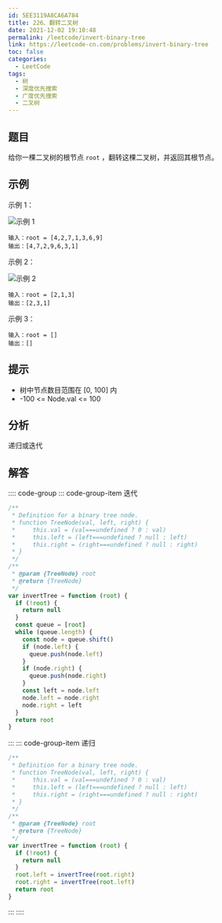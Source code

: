 ```yaml
---
id: 5EE3119A8CA6A784
title: 226、翻转二叉树
date: 2021-12-02 19:10:48
permalink: /leetcode/invert-binary-tree
link: https://leetcode-cn.com/problems/invert-binary-tree
toc: false
categories:
  - LeetCode
tags:
  - 树
  - 深度优先搜索
  - 广度优先搜索
  - 二叉树
---
```


<Level type='easy'/>

## 题目

给你一棵二叉树的根节点 `root` ，翻转这棵二叉树，并返回其根节点。

## 示例

示例 1：

![示例 1](/img/leetcode/0200-0299/226.1.png)

```text
输入：root = [4,2,7,1,3,6,9]
输出：[4,7,2,9,6,3,1]
```

示例 2：

![示例 2](/img/leetcode/0200-0299/226.2.png)

```text
输入：root = [2,1,3]
输出：[2,3,1]
```

示例 3：

```text
输入：root = []
输出：[]
```

## 提示

- 树中节点数目范围在 [0, 100] 内
- -100 <= Node.val <= 100

## 分析

递归或迭代

## 解答

:::: code-group
::: code-group-item 迭代

```javascript
/**
 * Definition for a binary tree node.
 * function TreeNode(val, left, right) {
 *     this.val = (val===undefined ? 0 : val)
 *     this.left = (left===undefined ? null : left)
 *     this.right = (right===undefined ? null : right)
 * }
 */
/**
 * @param {TreeNode} root
 * @return {TreeNode}
 */
var invertTree = function (root) {
  if (!root) {
    return null
  }
  const queue = [root]
  while (queue.length) {
    const node = queue.shift()
    if (node.left) {
      queue.push(node.left)
    }
    if (node.right) {
      queue.push(node.right)
    }
    const left = node.left
    node.left = node.right
    node.right = left
  }
  return root
}
```

:::
::: code-group-item 递归

```javascript
/**
 * Definition for a binary tree node.
 * function TreeNode(val, left, right) {
 *     this.val = (val===undefined ? 0 : val)
 *     this.left = (left===undefined ? null : left)
 *     this.right = (right===undefined ? null : right)
 * }
 */
/**
 * @param {TreeNode} root
 * @return {TreeNode}
 */
var invertTree = function (root) {
  if (!root) {
    return null
  }
  root.left = invertTree(root.right)
  root.right = invertTree(root.left)
  return root
}
```

:::
::::
